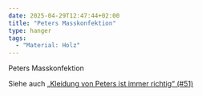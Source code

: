 ```yaml
---
date: 2025-04-29T12:47:44+02:00
title: "Peters Masskonfektion"
type: hanger
tags:
  - "Material: Holz"
---
```

Peters Masskonfektion


<div class="notes">
  Siehe auch <a href="/post/51">„Kleidung von Peters ist immer richtig“ (#51)</a>
</div>
